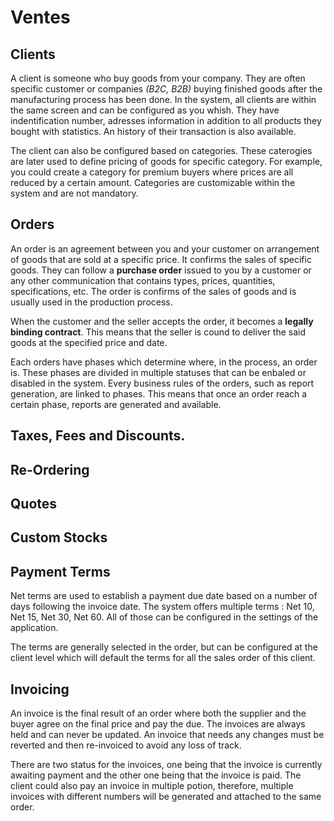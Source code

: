 # Ventes

## Clients

A client is someone who buy goods from your company. They are often specific customer or companies _\(B2C, B2B\)_ buying finished goods after the manufacturing process has been done. In the system, all clients are within the same screen and can be configured as you whish. They have indentification number, adresses information in addition to all products they bought with statistics. An history of their transaction is also available.

The client can also be configured based on categories. These caterogies are later used to define pricing of goods for specific category. For example, you could create a category for premium buyers where prices are all reduced by a certain amount. Categories are customizable within the system and are not mandatory.

## Orders

An order is an agreement between you and your customer on arrangement of goods that are sold at a specific price. It confirms the sales of specific goods. They can follow a **purchase order** issued to you by a customer or any other communication that contains types, prices, quantities, specifications, etc. The order is confirms of the sales of goods and is usually used in the production process.

When the customer and the seller accepts the order, it becomes a **legally binding contract**. This means that the seller is cound to deliver the said goods at the specified price and date.

Each orders have phases which determine where, in the process, an order is. These phases are divided in multiple statuses that can be enbaled or disabled in the system. Every business rules of the orders, such as report generation, are linked to phases. This means that once an order reach a certain phase, reports are generated and available.

## Taxes, Fees and Discounts.

## Re-Ordering

## Quotes

## Custom Stocks

## Payment Terms

Net terms are used to establish a payment due date based on a number of days following the invoice date. The system offers multiple terms : Net 10, Net 15, Net 30, Net 60. All of those can be configured in the settings of the application.

The terms are generally selected in the order, but can be configured at the client level which will default the terms for all the sales order of this client.

## Invoicing

An invoice is the final result of an order where both the supplier and the buyer agree on the final price and pay the due. The invoices are always held and can never be updated. An invoice that needs any changes must be reverted and then re-invoiced to avoid any loss of track.

There are two status for the invoices, one being that the invoice is currently awaiting payment and the other one being that the invoice is paid. The client could also pay an invoice in multiple potion, therefore, multiple invoices with different numbers will be generated and attached to the same order.

